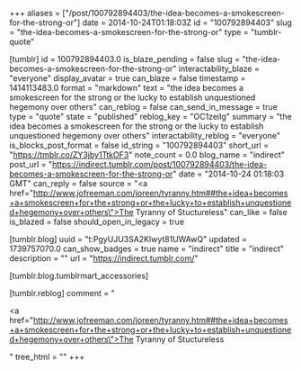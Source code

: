 +++
aliases = ["/post/100792894403/the-idea-becomes-a-smokescreen-for-the-strong-or"]
date = 2014-10-24T01:18:03Z
id = "100792894403"
slug = "the-idea-becomes-a-smokescreen-for-the-strong-or"
type = "tumblr-quote"

[tumblr]
id = 100792894403.0
is_blaze_pending = false
slug = "the-idea-becomes-a-smokescreen-for-the-strong-or"
interactability_blaze = "everyone"
display_avatar = true
can_blaze = false
timestamp = 1414113483.0
format = "markdown"
text = "the idea becomes a smokescreen for the strong or the lucky to establish unquestioned hegemony over others"
can_reblog = false
can_send_in_message = true
type = "quote"
state = "published"
reblog_key = "OC1zeiIg"
summary = "the idea becomes a smokescreen for the strong or the lucky to establish unquestioned hegemony over others"
interactability_reblog = "everyone"
is_blocks_post_format = false
id_string = "100792894403"
short_url = "https://tmblr.co/ZY3jby1TtkOF3"
note_count = 0.0
blog_name = "indirect"
post_url = "https://indirect.tumblr.com/post/100792894403/the-idea-becomes-a-smokescreen-for-the-strong-or"
date = "2014-10-24 01:18:03 GMT"
can_reply = false
source = "<a href=\"http://www.jofreeman.com/joreen/tyranny.htm##the+idea+becomes+a+smokescreen+for+the+strong+or+the+lucky+to+establish+unquestioned+hegemony+over+others\">The Tyranny of Stuctureless</a>"
can_like = false
is_blazed = false
should_open_in_legacy = true

[tumblr.blog]
uuid = "t:PgyUJU3SA2Klwyt81UWAwQ"
updated = 1739757070.0
can_show_badges = true
name = "indirect"
title = "indirect"
description = ""
url = "https://indirect.tumblr.com/"

[tumblr.blog.tumblrmart_accessories]

[tumblr.reblog]
comment = "<p><a href=\"http://www.jofreeman.com/joreen/tyranny.htm##the+idea+becomes+a+smokescreen+for+the+strong+or+the+lucky+to+establish+unquestioned+hegemony+over+others\">The Tyranny of Stuctureless</a></p>"
tree_html = ""
+++
